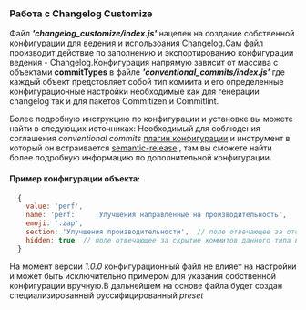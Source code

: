 ### Работа с Changelog Customize

Файл *__'changelog_customize/index.js'__* нацелен на создание собственной конфигурации для ведения и использоания Changelog.Сам файл производит действие по заполнению и экспортированию конфигурации ведения - Changelog.Конфигурация напрямую зависит от массива с объектами __commitTypes__ в файле *__'conventional_commits/index.js'__*  где каждый объект предстовляет собой тип комиита и его определенные конфигурационные настройки необходимые как для генерации changelog так и для пакетов Commitizen и Commitlint.

Более подробную инструкцию по конфигурации и установке вы можете найти в следующих источниках: Необходимый для соблюдения соглашения *conventional commits* [плагин конфигурации](https://github.com/semantic-release/commit-analyzer) и инструмент в который он встраивается [semantic-release](https://semantic-release.gitbook.io/semantic-release/) , там вы сможете найти более подробную информацию по дополнительной конфигурации.

#### Пример конфигурации объекта:

```js
  {
    value: 'perf',
    name: 'perf:      Улучшения направленные на производительность',  
    emoji: ':zap',
    section: 'Улучшения производительности',  // поле отвечающее за отображение коммитов данного типа в логе изменений не может быть вместе с полем 'hidden'
    hidden: true  // поле отвечающее за скрытие коммитов данного типа в логе изменений не может быть вместе с полем 'section'
  }
```

На момент версии *1.0.0* конфигурационный файл не влияет на настройки и может быть исключительно примером для указания собственной конфигурации вручную.В дальнейшем на основе файла будет создан специализированный руссифицированный *preset*